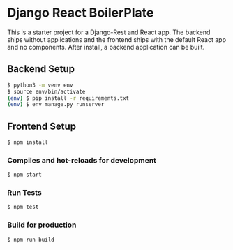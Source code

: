 # Django React BoilerPlate

This is a starter project for a Django-Rest and React app. The backend ships without applications and the frontend ships with the default React app and no components. After install, a backend application can be built.  

## Backend Setup

```bash
$ python3 -m venv env
$ source env/bin/activate
(env) $ pip install -r requirements.txt
(env) $ env manage.py runserver
```

## Frontend Setup

```bash
$ npm install 
```

### Compiles and hot-reloads for development

```bash
$ npm start
```

### Run Tests

```bash
$ npm test
```

### Build for production

```bash
$ npm run build
```